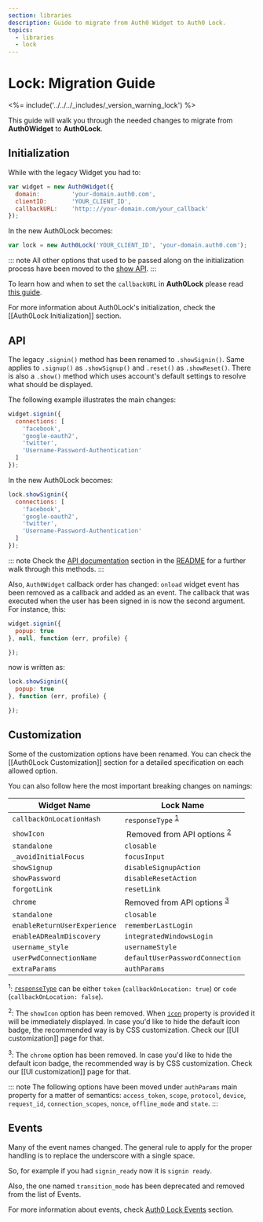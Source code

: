 ```yaml
---
section: libraries
description: Guide to migrate from Auth0 Widget to Auth0 Lock.
topics:
  - libraries
  - lock
---
```

# Lock: Migration Guide

<%= include('../../../_includes/_version_warning_lock') %>

This guide will walk you through the needed changes to migrate from **Auth0Widget** to **Auth0Lock**.

## Initialization

While with the legacy Widget you had to:

```js
var widget = new Auth0Widget({
  domain:         'your-domain.auth0.com',
  clientID:       'YOUR_CLIENT_ID',
  callbackURL:    'http:://your-domain.com/your_callback'
});
```

In the new Auth0Lock becomes:

```js
var lock = new Auth0Lock('YOUR_CLIENT_ID', 'your-domain.auth0.com');
```

::: note
All other options that used to be passed along on the initialization process have been moved to the [show API](#api).
:::

To learn how and when to set the `callbackURL` in **Auth0Lock** please read [this guide][callbackurl-link].

For more information about Auth0Lock's initialization, check the [[Auth0Lock Initialization]] section.

## API

The legacy `.signin()` method has been renamed to `.showSignin()`. Same applies to `.signup()` as `.showSignup()` and `.reset()` as `.showReset()`. There is also a `.show()` method which uses account's default settings to resolve what should be displayed.

The following example illustrates the main changes:

```js
widget.signin({
  connections: [
    'facebook',
    'google-oauth2',
    'twitter',
    'Username-Password-Authentication'
  ]
});
```

In the new Auth0Lock becomes:

```js
lock.showSignin({
  connections: [
    'facebook',
    'google-oauth2',
    'twitter',
    'Username-Password-Authentication'
  ]
});
```

::: note
Check the [API documentation][api-readme-url] section in the [README][readme-url] for a further walk through this methods.
:::

Also, `Auth0Widget` callback order has changed: `onload` widget event has been removed as a callback and added as an event. The callback that was executed when the user has been signed in is now the second argument. For instance, this:

```js
widget.signin({
  popup: true
}, null, function (err, profile) {

});
```

now is written as:

```js
lock.showSignin({
  popup: true
}, function (err, profile) {

});
```

## Customization

Some of the customization options have been renamed. You can check the [[Auth0Lock Customization]] section for a detailed specification on each allowed option.

You can also follow here the most important breaking changes on namings:

<!-- markdownlint-disable MD033 -->
Widget Name                   | Lock Name
------------------------------|-------------------------------------------------------
`callbackOnLocationHash`      | `responseType` <sup>[1](#response-type-ref)</sup>
`showIcon`                    | Removed from API options <sup>[2](#show-icon-ref)</sup>
`standalone`                  | `closable`
`_avoidInitialFocus`          | `focusInput`
`showSignup`                  | `disableSignupAction`
`showPassword`                | `disableResetAction`
`forgotLink`                  | `resetLink`
`chrome`                      | Removed from API options <sup>[3](#chrome-ref)</sup>
`standalone`                  | `closable`
`enableReturnUserExperience`  | `rememberLastLogin`
`enableADRealmDiscovery`      | `integratedWindowsLogin`
`username_style`              | `usernameStyle`
`userPwdConnectionName`       | `defaultUserPasswordConnection`
`extraParams`                 | `authParams`

<a name="response-type-ref"></a> <sup>1</sup>: [`responseType`][responseType] can be either `token` (`callbackOnLocation: true`) or `code` (`callbackOnLocation: false`).

<a name="show-icon-ref"></a> <sup>2</sup>: The `showIcon` option has been removed. When [`icon`][icon] property is provided it will be immediately displayed. In case you'd like to hide the default icon badge, the recommended way is by CSS customization. Check our [[UI customization]] page for that.

<a name="chrome-ref"></a> <sup>3</sup>: The `chrome` option has been removed. In case you'd like to hide the default icon badge, the recommended way is by CSS customization. Check our [[UI customization]] page for that.
<!-- markdownlint-enable MD033 -->

::: note
The following options have been moved under `authParams` main property for a matter of semantics: `access_token`, `scope`, `protocol`, `device`, `request_id`, `connection_scopes`, `nonce`, `offline_mode` and `state`.
:::

## Events

Many of the event names changed. The general rule to apply for the proper handling is to replace the underscore with a single space.

So, for example if you had `signin_ready` now it is `signin ready`.

Also, the one named `transition_mode` has been deprecated and removed from the list of Events.

For more information about events, check [Auth0 Lock Events](/libraries/lock/v9/events) section.

<!-- Links -->
[readme-url]: /libraries/lock
[api-readme-url]:/libraries/lock#api
[responseType]: /libraries/lock/v9/customization#responsetype-boolean
[icon]: /libraries/lock/v9/customization#icon-string
[callbackurl-link]: /libraries/lock/v9/customization#callbackurl-string
